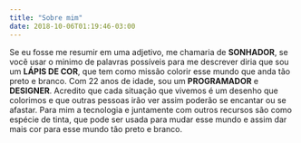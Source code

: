 ```yaml
---
title: "Sobre mim"
date: 2018-10-06T01:19:46-03:00
---
```


Se eu fosse me resumir em uma adjetivo, me chamaria de **SONHADOR**, se vocẽ usar o minimo de palavras possíveis para me descrever diria que sou um **LÁPIS DE COR**, que tem como missão colorir esse mundo que anda tão preto e branco.
Com 22 anos de idade, sou um **PROGRAMADOR** e **DESIGNER**. Acredito que cada situação que vivemos é um desenho que colorimos e que outras pessoas irão ver assim poderão se encantar ou se afastar. Para mim a tecnologia e juntamente com outros recursos são como espécie de tinta, que pode ser usada para mudar esse mundo e assim dar mais cor para esse mundo tão preto e branco.